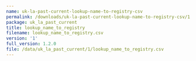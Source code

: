 ```yaml
---
name: uk-la-past-current-lookup-name-to-registry-csv
permalink: /downloads/uk-la-past-current-lookup-name-to-registry-csv/1
package: uk_la_past_current
title: lookup_name_to_registry
filename: lookup_name_to_registry.csv
version: '1'
full_version: 1.2.0
file: /data/uk_la_past_current/1/lookup_name_to_registry.csv
---
```

